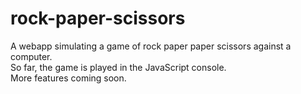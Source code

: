 # rock-paper-scissors

A webapp simulating a game of rock paper paper scissors against a computer. <br />So far, the game is played in the JavaScript console. 
<br /> More features coming soon.